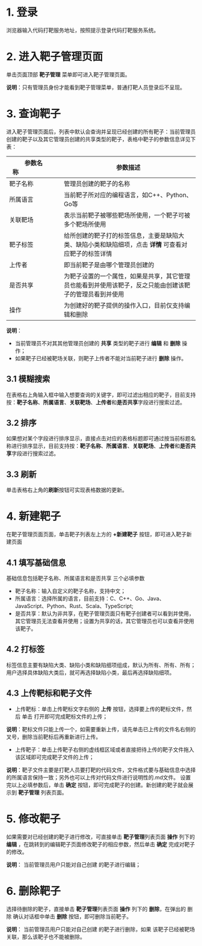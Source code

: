 
# 1. 登录

浏览器输入代码打靶服务地址，按照提示登录代码打靶服务系统。

# 2. 进入靶子管理页面

单击页面顶部 **靶子管理** 菜单即可进入靶子管理页面。

**说明**：只有管理员身份才能看到靶子管理菜单，普通打靶人员登录后不呈现。

# 3. 查询靶子

进入靶子管理页面后，列表中默认会查询并呈现已经创建的所有靶子：当前管理员创建的靶子以及其它管理员创建的共享类型的靶子，表格中靶子的参数信息详见下表：

|参数名称&emsp;&emsp;&emsp;&emsp;&emsp;&emsp;|参数描述|
|---|---|
|靶子名称|管理员创建的靶子的名称|
|所属语言|当前靶子所对应的编程语言，如C++、Python、Go等|
|关联靶场|表示当前靶子被哪些靶场所使用，一个靶子可被多个靶场所使用|
|靶子标签|给所创建的靶子打的标签信息，主要是缺陷大类、缺陷小类和缺陷细项，点击 **详情** 可查看对应靶子的标签详情|
|上传者|即当前靶子是由哪个管理员创建的|
|是否共享|为靶子设置的一个属性，如果是共享，其它管理员也能看到并使用该靶子，反之只能由创建该靶子的管理员看到并使用|
|操作|为创建好的靶子提供的操作入口，目前仅支持编辑和删除|

**说明**：
- 当前管理员不对其其他管理员创建的 **共享** 类型的靶子进行 **编辑** 和 **删除** 操作；
- 如果靶子已经被靶场关联，则靶子上传者不能对当前靶子进行 **删除** 操作。

## 3.1 模糊搜索

在表格右上角输入框中输入想要查询的关键字，即可过滤出相应的靶子，目前支持按：**靶子名称**、**所属语言**、**关联靶场**、**上传者**和**是否共享**字段进行搜索过滤。

## 3.2 排序

如果想对某个字段进行排序显示，直接点击对应的表格标题即可通过按当前标题名称进行排序显示，目前支持按：**靶子名称**、**所属语言**、**关联靶场**、**上传者**和**是否共享**字段进行搜索过滤。

## 3.3 刷新

单击表格右上角的**刷新**按钮可实现表格数据的更新。

# 4. 新建靶子

在靶子管理页面页面，单击靶子列表左上方的 **+新建靶子** 按钮，即可进入靶子新建页面

## 4.1 填写基础信息

基础信息包括靶子名称、所属语言和是否共享 三个必填参数
- 靶子名称：输入自定义的靶子名称，支持中文；
- 所属语言：选择所属的语言，目前支持：C、C++、Go、Java、JavaScript、Python、Rust、Scala、TypeScript;
- 是否共享：默认为非共享，在靶子管理页面只有靶子创建者可以看到并使用，其它管理员无法查看并使用；设置为共享的话，其它管理员也可以查看并使用该靶子。

## 4.2 打标签

标签信息主要有缺陷大类、缺陷小类和缺陷细项组成，默认为所有、所有、所有；用户选择具体缺陷大类后，就可再选择缺陷小类，最后再选择缺陷细项。

## 4.3 上传靶标和靶子文件

- 上传靶标：单击上传靶标文字右侧的 **上传** 按钮，选择要上传的靶标文件，然后 单击 打开即可完成靶标文件的上传；

**说明**：靶标文件只能上传一个，如需要重新上传，请先单击已上传的文件名右侧的叉号，删除当前靶标后再重新进行上传。
- 上传靶子：单击上传靶子右侧的虚线框区域或者直接把待上传的靶子文件拖入该区域即可完成靶子文件的上传；

**说明**：靶子文件主要是打靶人员要打靶的代码文件，文件格式要与基础信息中选择的所属语言保持一致；另外也可以上传对代码文件进行说明性的.md文件。
设置完以上必填参数后，单击 **确定** 按钮，即可完成靶子的创建。新创建的靶子就会展示到 **靶子管理** 列表页面。

# 5. 修改靶子

如果需要对已经创建的靶子进行修改，可直接单击 **靶子管理**列表页面 **操作** 列下的 **编辑** ，在跳转到的编辑靶子页面修改靶子的相应参数，然后单击 **确定** 完成对靶子的修改。

**说明**： 当前管理员用户只能对自己创建 的靶子进行编辑；

# 6. 删除靶子

选择待删除的靶子，直接单击 **靶子管理**列表页面 **操作** 列下的 **删除**，在弹出的 删除 确认对话框中单击 **删除** 按钮，即可删除当前靶子。

**说明**： 当前管理员用户只能对自己创建 的靶子进行删除，如果 该靶子已经被靶场关联，那么该靶子也不能被删除。